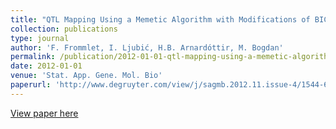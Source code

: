 ```yaml
---
title: "QTL Mapping Using a Memetic Algorithm with Modifications of BIC as Fitness Function"
collection: publications
type: journal
author: 'F. Frommlet, I. Ljubić, H.B. Arnardóttir, M. Bogdan'
permalink: /publication/2012-01-01-qtl-mapping-using-a-memetic-algorithm-with-modifications-of-bic-as-fitness-function
date: 2012-01-01
venue: 'Stat. App. Gene. Mol. Bio'
paperurl: 'http://www.degruyter.com/view/j/sagmb.2012.11.issue-4/1544-6115.1793/1544-6115.1793.xml'
---
```

[View paper here](http://www.degruyter.com/view/j/sagmb.2012.11.issue-4/1544-6115.1793/1544-6115.1793.xml)
